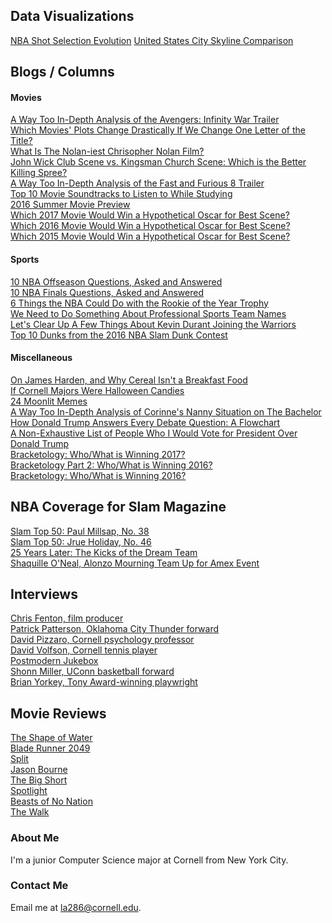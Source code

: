 ## Data Visualizations

[NBA Shot Selection Evolution](/INFO3300Project1/project.html)
[United States City Skyline Comparison](/INFO3300proj2/index.html)

## Blogs / Columns

#### Movies

[A Way Too In-Depth Analysis of the Avengers: Infinity War Trailer](http://sunspots.cornellsun.com/2018/03/22/akabas-a-way-too-in-depth-analysis-of-the-avengers-infinity-war-trailer/) <br>
[Which Movies' Plots Change Drastically If We Change One Letter of the Title?](http://sunspots.cornellsun.com/2018/02/12/akabas-which-movies-plots-change-drastically-if-we-change-one-letter-of-the-title/) <br>
[What Is The Nolan-iest Chrisopher Nolan Film?](http://sunspots.cornellsun.com/2017/07/21/akabas-what-is-the-nolan-iest-christopher-nolan-film/) <br>
[John Wick Club Scene vs. Kingsman Church Scene: Which is the Better Killing Spree?](http://sunspots.cornellsun.com/2017/02/13/114050/) <br>
[A Way Too In-Depth Analysis of the Fast and Furious 8 Trailer](http://sunspots.cornellsun.com/2016/12/15/akabas-a-way-too-in-depth-analysis-of-the-fast-8-trailer/) <br>
[Top 10 Movie Soundtracks to Listen to While Studying](http://sunspots.cornellsun.com/2016/09/23/akabas-top-10-movie-soundtracks-to-listen-to-while-studying-for-prelims/) <br>
[2016 Summer Movie Preview](http://cornellsun.com/2016/03/14/guest-room-the-suns-2016-summer-movie/) <br>
[Which 2017 Movie Would Win a Hypothetical Oscar for Best Scene?](http://cornellsun.com/2018/03/04/guest-room-which-2017-movie-would-win-a-hypothetical-oscar-for-best-scene/) <br>
[Which 2016 Movie Would Win a Hypothetical Oscar for Best Scene?](http://cornellsun.com/2017/02/23/who-would-win-a-hypothetical-best-scene-oscar/) <br>
[Which 2015 Movie Would Win a Hypothetical Oscar for Best Scene?](http://cornellsun.com/2016/02/26/guest-room-who-would-win-a-hypothetical-best-scene-award/) <br>

#### Sports

[10 NBA Offseason Questions, Asked and Answered](http://sunspots.cornellsun.com/2017/06/30/akabas-10-nba-offseason-questions-asked-and-answered/) <br>
[10 NBA Finals Questions, Asked and Answered](http://sunspots.cornellsun.com/2017/06/16/10-nba-finals-questions-asked-and-answered/) <br>
[6 Things the NBA Could Do with the Rookie of the Year Trophy](http://sunspots.cornellsun.com/2017/04/21/akabas-what-should-the-nba-do-with-the-rookie-of-the-year-trophy/) <br>
[We Need to Do Something About Professional Sports Team Names](http://sunspots.cornellsun.com/2016/12/02/akabas-we-need-to-do-something-about-professional-sports-team-names/) <br>
[Let's Clear Up A Few Things About Kevin Durant Joining the Warriors](http://sunspots.cornellsun.com/2016/10/25/akabas-lets-clear-up-a-few-things-about-kevin-durant-joining-the-warriors/) <br>
[Top 10 Dunks from the 2016 NBA Slam Dunk Contest](http://cornellsun.com/2016/02/19/akabas-top-10-dunks-from-the-2016-nba-slam-dunk-contest/) <br>

#### Miscellaneous

[On James Harden, and Why Cereal Isn't a Breakfast Food](http://sunspots.cornellsun.com/2017/11/03/food-week-james-harden-and-why-cereal-is-actually-not-a-breakfast-food/) <br>
[If Cornell Majors Were Halloween Candies](http://sunspots.cornellsun.com/2017/10/29/food-week-if-cornell-majors-were-halloween-candies/) <br>
[24 Moonlit Memes](http://sunspots.cornellsun.com/2017/02/27/24-moonlit-memes/) <br>
[A Way Too In-Depth Analysis of Corinne's Nanny Situation on The Bachelor](http://sunspots.cornellsun.com/2017/01/19/akabas-a-way-too-in-depth-analysis-of-corinnes-nanny-situation-on-the-bachelor/) <br>
[How Donald Trump Answers Every Debate Question: A Flowchart](http://sunspots.cornellsun.com/2016/10/18/akabas-how-donald-trump-answers-every-debate-question-a-flowchart/) <br>
[A Non-Exhaustive List of People Who I Would Vote for President Over Donald Trump](http://sunspots.cornellsun.com/2016/09/09/akabas-a-non-exhaustive-list-of-people-who-i-would-vote-for-president-over-donald-trump/) <br>
[Bracketology: Who/What is Winning 2017?](http://sunspots.cornellsun.com/2017/04/06/akabas-bracketology-whowhat-is-winning-2017/) <br>
[Bracketology Part 2: Who/What is Winning 2016?](http://cornellsun.com/2016/04/29/akabas-bracketology-part-2-whowhat-is-winning-2016/) <br>
[Bracketology: Who/What is Winning 2016?](http://cornellsun.com/2016/03/18/akabas-bracketology-whowhat-is-winning-2016/) <br>

## NBA Coverage for Slam Magazine

[Slam Top 50: Paul Millsap, No. 38](http://www.slamonline.com/nba/paul-millsap-slam-top-50-2017/) <br>
[Slam Top 50: Jrue Holiday, No. 46](http://www.slamonline.com/nba/jrue-holiday-slam-top-50-2017/) <br>
[25 Years Later: The Kicks of the Dream Team](http://www.slamonline.com/kicks/the-kicks-of-the-dream-team/) <br>
[Shaquille O'Neal, Alonzo Mourning Team Up for Amex Event](http://www.slamonline.com/nba/shaquille-oneal-alonzo-mourning-amex/) <br>

## Interviews 

[Chris Fenton, film producer](http://cornellsun.com/2018/03/20/interview-with-blockers-producer-chris-fenton-93/) <br>
[Patrick Patterson, Oklahoma City Thunder forward](http://www.slamonline.com/nba/patrick-patterson-interview/) <br>
[David Pizzaro, Cornell psychology professor](http://sunspots.cornellsun.com/2017/05/28/podcast-psychology-professor-david-pizarro/) <br>
[David Volfson, Cornell tennis player](http://bigredsportsnetwork.org/?p=2659) <br>
[Postmodern Jukebox](http://cornellsun.com/2015/11/09/a-show-and-a-chat-postmodern-jukebox-at-the-state-theatre/) <br>
[Shonn Miller, UConn basketball forward](http://bigredsportsnetwork.org/?p=2390) <br>
[Brian Yorkey, Tony Award-winning playwright](/Brian_Yorkey_interview.pdf) <br>

## Movie Reviews

[The Shape of Water](http://cornellsun.com/2018/01/24/the-shape-of-water-is-a-fairytale-for-adults/) <br>
[Blade Runner 2049](http://cornellsun.com/2017/10/11/blade-runner-2049-might-just-be-a-masterpiece/) <br>
[Split](http://cornellsun.com/2017/02/05/holy-split-signs-of-m-night-shyamalans-return-are-happening/) <br>
[Jason Bourne](http://cornellsun.com/2016/10/11/stale-popcorn-is-still-popcorn-jason-borne-is-still-jason-bourne/) <br>
[The Big Short](http://cornellsun.com/2016/02/03/the-big-short-supplies-what-viewers-demand/) <br>
[Spotlight](http://cornellsun.com/2015/12/06/spotlight-tells-the-story-right/) <br>
[Beasts of No Nation](http://cornellsun.com/2015/10/23/netflixs-beasts-of-no-nation/) <br>
[The Walk](http://cornellsun.com/2015/10/18/living-vicariously-through-the-walk/) <br>

### About Me

I'm a junior Computer Science major at Cornell from New York City. 

### Contact Me

Email me at la286@cornell.edu.
